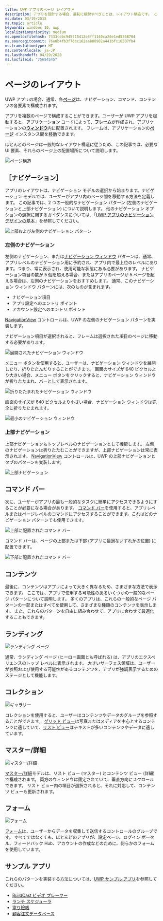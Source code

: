 ```yaml
---
title: UWP アプリのページ レイアウト
description: アプリを設計する場合、最初に検討すべきことは、レイアウト構造です。 この記事では、必要な UI 要素およびそれらのページ上の配置場所など、基本的なページ レイアウトの一般的な構造について説明します。 UWP アプリの場合、通常、各ページは、ナビゲーション、コマンド、コンテンツの各要素で構成されます。
ms.date: 03/19/2018
ms.topic: article
keywords: windows 10, uwp
localizationpriority: medium
ms.openlocfilehash: 7333cebc945715412e3ff1140ca26e1ed5368704
ms.sourcegitcommit: 76e8b4fb3f76cc162aab80982a441bfc18507fb4
ms.translationtype: HT
ms.contentlocale: ja-JP
ms.lasthandoff: 04/29/2020
ms.locfileid: "75684545"
---
```

# <a name="page-layout"></a>ページのレイアウト

UWP アプリの場合、通常、各[**ページ**](https://docs.microsoft.com/uwp/api/Windows.UI.Xaml.Controls.Page)は、ナビゲーション、コマンド、コンテンツの各要素で構成されます。 

アプリを複数のページで構成することができます。ユーザーが UWP アプリを起動すると、アプリケーション コードによって、[**フレーム**](https://docs.microsoft.com/uwp/api/Windows.UI.Xaml.Controls.Frame)が作成され、アプリケーションの[**ウィンドウ**](https://docs.microsoft.com/uwp/api/windows.ui.xaml.window)内に配置されます。 フレームは、アプリケーションの[**ページ**](https://docs.microsoft.com/uwp/api/Windows.UI.Xaml.Controls.Page) インスタンス間を[移動](../basics/navigate-between-two-pages.md)できます。 

ほとんどのページは一般的なレイアウト構造に従うため、この記事では、必要な UI 要素、それらのページ上の配置場所について説明します。 

![ページ構造](images/page-components.svg)

## <a name="navigation"></a>［ナビゲーション］
アプリのレイアウトは、ナビゲーション モデルの選択から始まります。ナビゲーション モデルでは、ユーザーがアプリ内のページ間を移動する方法を定義します。 この記事では、2 つの一般的なナビゲーション パターン (左側のナビゲーションと上部ナビゲーション) について説明します。 他のナビゲーション オプションの選択に関するガイダンスについては、「[UWP アプリのナビゲーション デザインの基本](../basics/navigation-basics.md)」を参照してください。

![上部および左側のナビゲーション パターン](images/top-left-nav.svg)

### <a name="left-nav"></a>左側のナビゲーション
左側のナビゲーション、または[ナビゲーション ウィンドウ](../controls-and-patterns/navigationview.md) パターンは、通常、アプリレベルのナビゲーション用に予約され、アプリ内で最上位のレベルにあります。つまり、常に表示され、使用可能な状態にある必要があります。 ナビゲーション項目の数が 5 個を超える場合、またはアプリのページが 5 ページを超える場合は、左側のナビゲーションをおすすめします。 通常、このナビゲーション ウィンドウ パターンには、次のものが含まれます。
- ナビゲーション項目
- アプリ設定へのエントリ ポイント
- アカウント設定へのエントリ ポイント

[NavigationView](https://docs.microsoft.com/uwp/api/windows.ui.xaml.controls.navigationview) コントロールは、UWP の左側のナビゲーション パターンを実装します。

ナビゲーション項目が選択されると、フレームは選択された項目のページに移動する必要があります。

![展開されたナビゲーション ウィンドウ](images/navview-expanded.svg)

メニュー ボタンを使用すると、ユーザーは、ナビゲーション ウィンドウを展開したり、折りたたんだりすることができます。 画面のサイズが 640 ピクセルより大きい場合、メニュー ボタンをクリックすると、ナビゲーション ウィンドウが折りたたまれ、バーとして表示されます。

![折りたたまれたナビゲーション ウィンドウ](images/navview-compact.svg)

画面のサイズが 640 ピクセルより小さい場合、ナビゲーション ウィンドウは完全に折りたたまれます。

![最小のナビゲーション ウィンドウ](images/navview-minimal.svg)

### <a name="top-nav"></a>上部ナビゲーション

上部ナビゲーションもトップレベルのナビゲーションとして機能します。 左側のナビゲーションは折りたたむことができますが、上部ナビゲーションは常に表示されます。 [NavigationView](../controls-and-patterns/navigationview.md) コントロールは、UWP の上部ナビゲーションとタブのパターンを実装します。

![上部ナビゲーション](images/pivot-large.svg)

## <a name="command-bar"></a>コマンド バー

次に、ユーザーがアプリの最も一般的なタスクに簡単にアクセスできるようにすることが必要になる場合があります。 [コマンド バー](../controls-and-patterns/app-bars.md)を使用すると、アプリレベルまたはページレベルのコマンドにアクセスすることができます。これはどのナビゲーション パターンでも使用できます。

![上部に配置されたコマンド バー ](images/app-bar-desktop.svg)

コマンド バーは、ページの上部または下部 (アプリに最適ないずれかの位置) に配置できます。

![下部に配置されたコマンド バー](images/app-bar-mobile.svg)

## <a name="content"></a>コンテンツ

最後に、コンテンツはアプリによって大きく異なるため、さまざまな方法で表示できます。 ここでは、アプリで使用する可能性のあるいくつかの一般的なページ パターンについて説明します。 多くのアプリは、これらの一般的なページ パターンの一部またはすべてを使用して、さまざまな種類のコンテンツを表示します。 また、これらのパターンを自由に組み合わせて、アプリに合わせて最適化することもできます。

## <a name="landing"></a>ランディング

![ランディング ページ](images/hero-screen.svg)

通常、ランディング ページ (ヒーロー画面とも呼ばれる) は、アプリのエクスペリエンスのトップ レベルに表示されます。 大きいサーフェス領域は、ユーザーが参照および使用する可能性があるコンテンツを、アプリが強調表示するためのステージとして機能します。

## <a name="collections"></a>コレクション

![ギャラリー](images/gridview.svg)

コレクションを使用すると、ユーザーはコンテンツやデータのグループを参照することができます。 [グリッド ビュー](../controls-and-patterns/item-templates-gridview.md)は写真またはメディアを中心とするコンテンツに適していて、[リスト ビュー](../controls-and-patterns/item-templates-listview.md)はテキストが多いコンテンツやデータに適しています。

## <a name="masterdetail"></a>マスター/詳細

![マスター/詳細](images/master-detail.svg)

[マスター/詳細](../controls-and-patterns/master-details.md)モデルは、リスト ビュー (マスター) とコンテンツ ビュー (詳細) で構成されます。 両方のウィンドウは固定されていて、垂直方向にスクロールできます。 リスト ビュー内の項目が選択されると、それに対応して、コンテンツ ビューも更新されます。 

## <a name="forms"></a>フォーム
![フォーム](images/form.svg)

[フォーム](../controls-and-patterns/forms.md)は、ユーザーからデータを収集して送信するコントロールのグループです。 すべてではなくても、ほとんどのアプリが、設定ページ、ログイン ポータル、フィードバック Hub、アカウントの作成などのために、何らかのフォームを使用しています。 

## <a name="sample-apps"></a>サンプル アプリ
これらのパターンを実装する方法については、[UWP サンプル アプリ](https://developer.microsoft.com/windows/samples)を参照してください。
- [BuildCast ビデオ プレーヤー](https://github.com/Microsoft/BuildCast)
- [ランチ スケジューラ](https://github.com/Microsoft/Windows-appsample-lunch-scheduler)
- [塗り絵帳](https://github.com/Microsoft/Windows-appsample-coloringbook)
- [顧客注文データベース](https://github.com/Microsoft/Windows-appsample-customers-orders-database)
